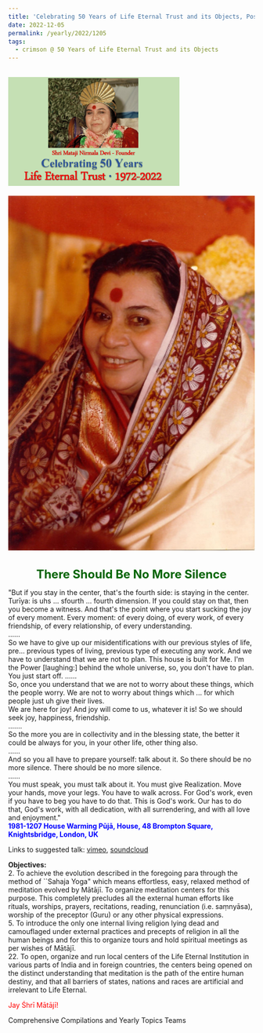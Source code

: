```yaml
---
title: 'Celebrating 50 Years of Life Eternal Trust and its Objects, Post 31'
date: 2022-12-05
permalink: /yearly/2022/1205
tags:
  - crimson @ 50 Years of Life Eternal Trust and its Objects
---
```


<br>
<div style="text-align: left"><img src="/images/Celebrating50YearsLET.png" width="350" /></div><br>

<div style="text-align: center"><img src="/images/image1085_Photo_credit_Ray_Harris.jpg" /></div>

<br>
<p style="color:DarkGreen; text-align:center">
<font size="+2"><b>There Should Be No More Silence</b><br></font>
</p>

<p>
"But if you stay in the center, that's the fourth side: is staying in the center. Turīya: is uhs ... sfourth ... fourth dimension. If you could stay on that, then you become a witness. And that's the point where you start sucking the joy of every moment. Every moment: of every doing, of every work, of every friendship, of every relationship, of every understanding.<br>
......<br>
So we have to give up our misidentifications with our previous styles of life, pre... previous types of living, previous type of executing any work. And we have to understand that we are not to plan. This house is built for Me. I'm the Power [laughing:] behind the whole universe, so, you don't have to plan. You just start off. 
......<br>
So, once you understand that we are not to worry about these things, which the people worry. We are not to worry about things which ... for which people just uh give their lives.<br>
We are here for joy! And joy will come to us, whatever it is! So we should seek joy, happiness, friendship.<br>
.......<br>
So the more you are in collectivity and in the blessing state, the better it could be always for you, in your other life, other thing also.<br>
......<br>
And so you all have to prepare yourself: talk about it. So there should be no more silence. There should be no more silence.<br>
......<br>
You must speak, you must talk about it. You must give Realization. Move your hands, move your legs. You have to walk across. For God's work, even if you have to beg you have to do that. This is God's work. Our has to do that, God's work, with all dedication, with all surrendering, and with all love and enjoyment."<br>
<font color="blue"><b>1981-1207 House Warming Pūjā, House, 48 Brompton Square, Knightsbridge, London, UK</b></font><br>
</p>

Links to suggested talk: <a href="https://vimeo.com/70661586"> vimeo</a>, <a href="https://soundcloud.com/nirmala-vidya-portal/1981-12-07-housewarming-puja"> soundcloud</a><br>

<p>
<b>Objectives:</b><br>
2. To achieve the evolution described in the foregoing para through the method of ``Sahaja Yoga" which means effortless, easy, relaxed method of meditation evolved by Mātājī. To organize meditation centers for this purpose. This completely precludes all the external human efforts like rituals, worships, prayers, recitations, reading, renunciation (i.e. saṃnyāsa), worship of the preceptor (Guru) or any other physical expressions.<br>
5. To introduce the only one internal living religion lying dead and camouflaged under external practices and precepts of religion in all the human beings and for this to organize tours and hold spiritual meetings as per wishes of Mātājī.<br>
22. To open, organize and run local centers of the Life Eternal Institution in various parts of India and in foreign countries, the centers being opened on the distinct understanding that meditation is the path of the entire human destiny, and that all barriers of states, nations and races are artificial and irrelevant to Life Eternal.<br>
</p>

<p style="color:red;">Jay Śhrī Mātājī!<br></p>

<p>Comprehensive Compilations and Yearly Topics Teams</p>